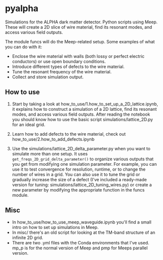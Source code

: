 # pyalpha
Simulations for the ALPHA dark matter detector. Python scripts using Meep. These will create a 2D slice of wire material, find its resonant modes, and access various field outputs.

The module funcs will do the Meep-related setup. Some examples of what you can do with it:
 - Enclose the wire material with walls (both lossy or perfect electric conductors) or use open boundary conditions.
 - Introduce different types of defects to the wire material.
 - Tune the resonant frequency of the wire material.
 - Collect and store simulation output.

## How to use
 1. Start by taking a look at how_to_use/1.how_to_set_up_a_2D_lattice.ipynb, it explains how to construct a simulation of a 2D lattice, find its resonant modes, and access various field outputs. After reading the notebook you should know how to use the basic script simulations/lattice_2D.py for an ideal grid.

 2. Learn how to add defects to the wire material, check out how_to_use/2.how_to_add_defects.ipynb

 3. Use the simulations/lattice_2D_delta_parameter.py when you want to simulate more than one setup. It uses `get_freqs_2D_grid_delta_parameter()` to organize various outputs that you get from modifying one simulation parameter. 
For example, you can use it to test convergence for resolution, runtime, or to change the number of wires in a grid.
You can also use it to tune the grid or gradually increase the size of a defect (I've included a ready-made version for tuning: simulations/lattice_2D_tuning_wires.py) or create a new parameter by modifying the appropriate function in the funcs module.

## Misc
 - In how_to_use/how_to_use_meep_waveguide.ipynb you'll find a small intro on how to set up simulations in Meep.
 - In misc/ there's an old script for looking at the TM-band structure of an infinite 2D grid.
 - There are two .yml files with the Conda environments that I've used. mp_p is for the normal version of Meep and pmp for Meeps parallel version.
